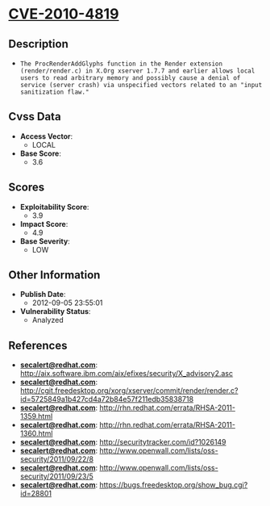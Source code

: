 
# [CVE-2010-4819](http://aix.software.ibm.com/aix/efixes/security/X_advisory2.asc)

## Description

- `The ProcRenderAddGlyphs function in the Render extension (render/render.c) in X.Org xserver 1.7.7 and earlier allows local users to read arbitrary memory and possibly cause a denial of service (server crash) via unspecified vectors related to an "input sanitization flaw."`

## Cvss Data

- **Access Vector**:
  - LOCAL
- **Base Score**:
  - 3.6

## Scores

- **Exploitability Score**:
  - 3.9
- **Impact Score**:
  - 4.9
- **Base Severity**:
  - LOW

## Other Information

- **Publish Date**:
  - 2012-09-05 23:55:01
- **Vulnerability Status**:
  - Analyzed

## References

- **secalert@redhat.com**: http://aix.software.ibm.com/aix/efixes/security/X_advisory2.asc
- **secalert@redhat.com**: http://cgit.freedesktop.org/xorg/xserver/commit/render/render.c?id=5725849a1b427cd4a72b84e57f211edb35838718
- **secalert@redhat.com**: http://rhn.redhat.com/errata/RHSA-2011-1359.html
- **secalert@redhat.com**: http://rhn.redhat.com/errata/RHSA-2011-1360.html
- **secalert@redhat.com**: http://securitytracker.com/id?1026149
- **secalert@redhat.com**: http://www.openwall.com/lists/oss-security/2011/09/22/8
- **secalert@redhat.com**: http://www.openwall.com/lists/oss-security/2011/09/23/5
- **secalert@redhat.com**: https://bugs.freedesktop.org/show_bug.cgi?id=28801
